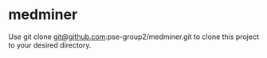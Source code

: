 medminer
========

Use git clone git@github.com:pse-group2/medminer.git to clone this project to your desired directory.
